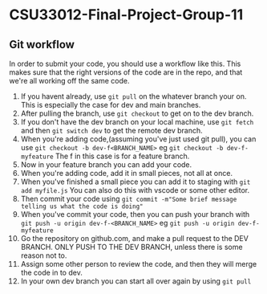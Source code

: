 # CSU33012-Final-Project-Group-11

## Git workflow
In order to submit your code, you should use a workflow like this. This makes sure that the right versions of the code are in the repo, and that we're all working off the same code. 

1. If you havent already, use `git pull` on the whatever branch your on. This is especially the case for dev and main branches. 
2. After pulling the branch, use `git checkout` to get on to the dev branch.
3. If you don't have the dev branch on your local machine, use `git fetch` and then `git switch dev` to get the remote dev branch. 
3. When you're adding code,(assuming you've just used git pull), you can use `git checkout -b dev-f<BRANCH_NAME>` eg `git checkout -b dev-f-myfeature` The f in this case is for a feature branch.
4. Now in your feature branch you can add your code. 
5. When you're adding code, add it in small pieces, not all at once. 
6. When you've finished a small piece you can add it to staging with `git add myfile.js` You can also do this with vscode or some other editor. 
7. Then commit your code using `git commit -m"Some brief message telling us what the code is doing"`
8. When you've commit your code, then you can push your branch with `git push -u origin dev-f-<BRANCH_NAME>` eg `git push -u origin dev-f-myfeature`
9. Go the repository on github.com, and make a pull request to the DEV BRANCH. ONLY PUSH TO THE DEV BRANCH, unless there is some reason not to. 
10. Assign some other person to review the code, and then they will merge the code in to dev.
11. In your own dev branch you can start all over again by using `git pull`
